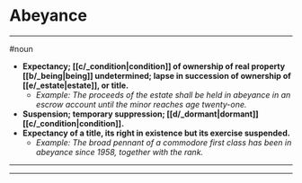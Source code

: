 # Abeyance
---
#noun
- **Expectancy; [[c/_condition|condition]] of ownership of real property [[b/_being|being]] undetermined; lapse in succession of ownership of [[e/_estate|estate]], or title.**
	- _Example: The proceeds of the estate shall be held in abeyance in an escrow account until the minor reaches age twenty-one._
- **Suspension; temporary suppression; [[d/_dormant|dormant]] [[c/_condition|condition]].**
- **Expectancy of a title, its right in existence but its exercise suspended.**
	- _Example: The broad pennant of a commodore first class has been in abeyance since 1958, together with the rank._
---
---

